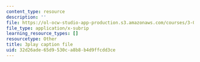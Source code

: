 ```yaml
---
content_type: resource
description: ''
file: https://ol-ocw-studio-app-production.s3.amazonaws.com/courses/3-091sc-introduction-to-solid-state-chemistry-fall-2010/32d26ade65d9530ca8b8b4d9ffcdd3ce_iRh3Kpgg0Uc.vtt
file_type: application/x-subrip
learning_resource_types: []
resourcetype: Other
title: 3play caption file
uid: 32d26ade-65d9-530c-a8b8-b4d9ffcdd3ce
---
```

